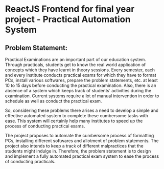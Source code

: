 # ReactJS Frontend for final year project - Practical Automation System

## Problem Statement:

Practical Examinations are an important part of our education system. Through practicals, students get to know the real world application of concepts which they have learnt in theory sessions. Every semester, each and every institute conducts practical exams for which they have to format PCs, install various softwares, prepare the problem statements, etc. at least 10 to 15 days before conducting the practical examination. Also, there is an absence of a system which keeps track of students’ activities during the examination. Current systems require a lot of manual intervention in order to schedule as well as conduct the practical exam. 

So, considering these problems there arises a need to develop a simple and effective automated system to complete these cumbersome tasks with ease. This system will certainly help many institutes to speed up the process of  conducting  practical exams.

The project proposes to automate the cumbersome process of formatting PCs, installing different softwares and allotment of problem statements. The project also intends to keep a track of different malpractices that the students might indulge in. 
Therefore, the problem statement is to design and implement a fully automated practical exam system to ease the process of conducting practicals.
